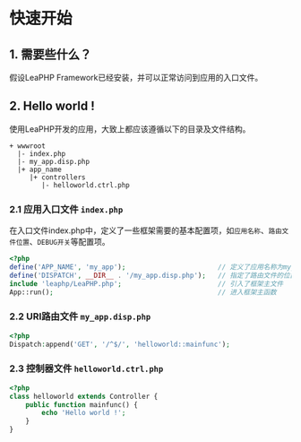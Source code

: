 # 快速开始 #

## 1. 需要些什么？ ##

假设LeaPHP Framework已经安装，并可以正常访问到应用的入口文件。

## 2. Hello world ! ##

使用LeaPHP开发的应用，大致上都应该遵循以下的目录及文件结构。

```
+ wwwroot
  |- index.php
  |- my_app.disp.php
  |+ app_name
     |+ controllers
        |- helloworld.ctrl.php
```

### 2.1 应用入口文件 `index.php` ###

在入口文件index.php中，定义了一些框架需要的基本配置项，如`应用名称`、`路由文件位置`、`DEBUG开关`等配置项。

```php
<?php
define('APP_NAME', 'my_app');						// 定义了应用名称为my_app
define('DISPATCH', __DIR__ . '/my_app.disp.php');	// 指定了路由文件的位置
include 'leaphp/LeaPHP.php';						// 引入了框架主文件
App::run();											// 进入框架主函数
```

### 2.2 URI路由文件 `my_app.disp.php` ###

```php
<?php
Dispatch:append('GET', '/^$/', 'helloworld::mainfunc');
```

### 2.3 控制器文件 `helloworld.ctrl.php` ###

```php
<?php
class helloworld extends Controller {
	public function mainfunc() {
		echo 'Hello world !';
	}
}
```